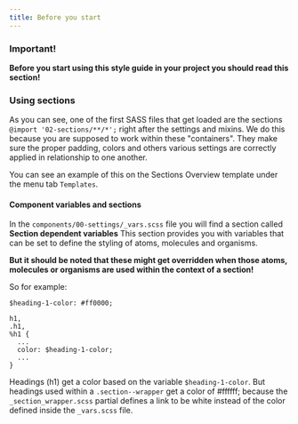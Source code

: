 ```yaml
---
title: Before you start
---
```


### Important!
**Before you start using this style guide in your project you should read this section!**

### Using sections
As you can see, one of the first SASS files that get loaded are the sections `@import '02-sections/**/*';` right after the settings and mixins. We do this because you are supposed to work within these "containers". They make sure the proper padding, colors and others various settings are correctly applied in relationship to one another.

You can see an example of this on the Sections Overview template under the menu tab `Templates`.

#### Component variables and sections
In the `components/00-settings/_vars.scss` file you will find a section called **Section dependent variables**
This section provides you with variables that can be set to define the styling of atoms, molecules and organisms.

**But it should be noted that these might get overridden when those atoms, molecules or organisms are used within the context of a section!**

So for example:
```
$heading-1-color: #ff0000;
```

```
h1,
.h1,
%h1 {
  ...
  color: $heading-1-color;
  ...
}

```
Headings (h1) get a color based on the variable `$heading-1-color`.
But headings used within a `.section--wrapper` get a color of #ffffff; because the `_section_wrapper.scss` partial defines a link to be white instead of the color defined inside the `_vars.scss` file.

